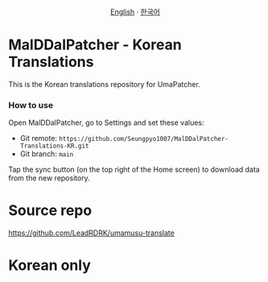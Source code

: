 <p align="center"> 
  <a href="README.md">English</a> 
  ·
  <a href="README_KR.md">한국어</a> 
</p>

# MalDDalPatcher - Korean Translations
This is the Korean translations repository for UmaPatcher.

### How to use
Open MalDDalPatcher, go to Settings and set these values:

- Git remote: `https://github.com/Seungpyo1007/MalDDalPatcher-Translations-KR.git`
- Git branch: `main`

Tap the sync button (on the top right of the Home screen) to download data from the new repository.

# Source repo
https://github.com/LeadRDRK/umamusu-translate

# Korean only



